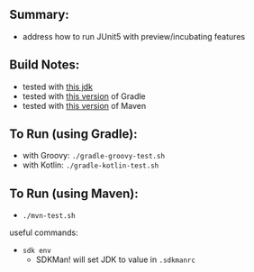 
Summary:
---------

* address how to run JUnit5 with preview/incubating features

Build Notes:
------------

* tested with [this jdk](../JDK.version.md)
* tested with [this version](../Gradle.version.md) of Gradle 
* tested with [this version](../Maven.version.md) of Maven 

To Run (using Gradle):
---------------------

* with Groovy: `./gradle-groovy-test.sh`
* with Kotlin: `./gradle-kotlin-test.sh`

To Run (using Maven):
---------------------

* `./mvn-test.sh`

useful commands:

* `sdk env`
    - SDKMan! will set JDK to value in `.sdkmanrc`

